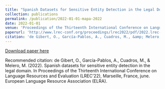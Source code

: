 ```yaml
---
title: "Spanish Datasets for Sensitive Entity Detection in the Legal Domain"
collection: publications
permalink: /publication/2022-01-01-mapa-2022
date: 2022-01-01
venue: 'Proceedings of the Thirteenth International Conference on Language Resources and Evaluation (LREC’22)'
paperurl: 'http://www.lrec-conf.org/proceedings/lrec2022/pdf/2022.lrec-1.400.pdf'
citation: 'de Gibert, O., García-Pablos, A., Cuadros, M., &amp; Melero, M. (2022). Spanish datasets for sensitive entity detection in the legal domain. In Proceedings of the Thirteenth International Conference on Language Resources and Evaluation (LREC’22), Marseille, France, june. European Language Resource Association (ELRA).'
---
```


<a href='http://www.lrec-conf.org/proceedings/lrec2022/pdf/2022.lrec-1.400.pdf'>Download paper here</a>

Recommended citation: de Gibert, O., García-Pablos, A., Cuadros, M., & Melero, M. (2022). Spanish datasets for sensitive entity detection in the legal domain. In Proceedings of the Thirteenth International Conference on Language Resources and Evaluation (LREC’22), Marseille, France, june. European Language Resource Association (ELRA).